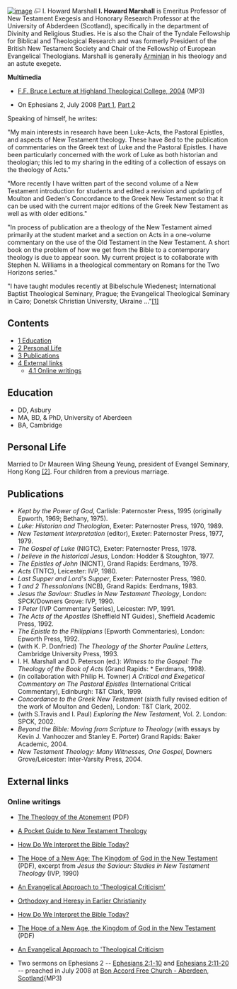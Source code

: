 [![image](images/d/de/IHMarshall.jpg)](http://www.theopedia.com/File:IHMarshall.jpg)
[![image](data:image/png;base64,iVBORw0KGgoAAAANSUhEUgAAAA8AAAALCAAAAACFLIiAAAAAAnRSTlMA/1uRIrUAAABPSURBVAjXY/j///+5vXDwjAHIr26ZAgXZe8H8a/+hoIcw/9nevdVL9+79DuPvzQYZFPUezu8BMZLXgkExnD8HAu6hqv//n+HZVjD4DuUDAKlChD3fj6aPAAAAAElFTkSuQmCC)](http://www.theopedia.com/File:IHMarshall.jpg "Enlarge")
I. Howard Marshall
**I. Howard Marshall** is Emeritus Professor of New Testament
Exegesis and Honorary Research Professor at the University of
Abderdeen (Scotland), specifically in the department of Divinity
and Religious Studies. He is also the Chair of the Tyndale
Fellowship for Biblical and Theological Research and was formerly
President of the British New Testament Society and Chair of the
Fellowship of European Evangelical Theologians. Marshall is
generally [Arminian](Arminianism "Arminianism") in his theology and
an astute exegete.

**Multimedia**

-   [F.F. Bruce Lecture at Highland Theological College, 2004](http://www.htc.uhi.ac.uk/audlist/ffbruce2004.mp3)
    (MP3)

-   On Ephesians 2, July 2008
    [Part 1](http://www.archives.bafreechurch.org.uk/download.php?id=00327),
    [Part 2](http://www.archives.bafreechurch.org.uk/download.php?id=00328)

  
Speaking of himself, he writes:

"My main interests in research have been Luke-Acts, the Pastoral
Epistles, and aspects of New Testament theology. These have 8ed to
the publication of commentaries on the Greek text of Luke and the
Pastoral Epistles. I have been particularly concerned with the work
of Luke as both historian and theologian; this led to my sharing in
the editing of a collection of essays on the theology of Acts."

"More recently I have written part of the second volume of a New
Testament introduction for students and edited a revision and
updating of Moulton and Geden's Concordance to the Greek New
Testament so that it can be used with the current major editions of
the Greek New Testament as well as with older editions."

"In process of publication are a theology of the New Testament
aimed primarily at the student market and a section on Acts in a
one-volume commentary on the use of the Old Testament in the New
Testament. A short book on the problem of how we get from the Bible
to a contemporary theology is due to appear soon. My current
project is to collaborate with Stephen N. Williams in a theological
commentary on Romans for the Two Horizons series."

"I have taught modules recently at Bibelschule Wiedenest;
International Baptist Theological Seminary, Prague; the Evangelical
Theological Seminary in Cairo; Donetsk Christian University,
Ukraine
..."[[1]](http://www.abdn.ac.uk/divinity/staff/howard-marshall.shtml)

## Contents

-   [1 Education](#Education)
-   [2 Personal Life](#Personal_Life)
-   [3 Publications](#Publications)
-   [4 External links](#External_links)
    -   [4.1 Online writings](#Online_writings)


## Education

-   DD, Asbury
-   MA, BD, & PhD, University of Aberdeen
-   BA, Cambridge

## Personal Life

Married to Dr Maureen Wing Sheung Yeung, president of Evangel
Seminary, Hong Kong [[2]](http://www.evangelseminary.edu.hk). Four
children from a previous marriage.

## Publications

-   *Kept by the Power of God*, Carlisle: Paternoster Press, 1995
    (originally Epworth, 1969; Bethany, 1975).
-   *Luke: Historian and Theologian*, Exeter: Paternoster Press,
    1970, 1989.
-   *New Testament Interpretation* (editor), Exeter: Paternoster
    Press, 1977, 1979.
-   *The Gospel of Luke* (NIGTC), Exeter: Paternoster Press, 1978.
-   *I believe in the historical Jesus*, London: Hodder &
    Stoughton, 1977.
-   *The Epistles of John* (NICNT), Grand Rapids: Eerdmans, 1978.
-   *Acts* (TNTC), Leicester: IVP, 1980.
-   *Last Supper and Lord's Supper*, Exeter: Paternoster Press,
    1980.
-   *1 and 2 Thessalonians* (NCB), Grand Rapids: Eerdmans, 1983.
-   *Jesus the Saviour: Studies in New Testament Theology*, London:
    SPCK/Downers Grove: IVP, 1990.
-   *1 Peter* (IVP Commentary Series), Leicester: IVP, 1991.
-   *The Acts of the Apostles* (Sheffield NT Guides), Sheffield
    Academic Press, 1992.
-   *The Epistle to the Philippians* (Epworth Commentaries),
    London: Epworth Press, 1992.
-   (with K. P. Donfried)
    *The Theology of the Shorter Pauline Letters*, Cambridge University
    Press, 1993.
-   I. H. Marshall and D. Peterson (ed.):
    *Witness to the Gospel: The Theology of the Book of Acts* (Grand
    Rapids: \* Eerdmans, 1998).
-   (in collaboration with Philip H. Towner)
    *A Critical and Exegetical Commentary on The Pastoral Epistles*
    (International Critical Commentary), Edinburgh: T&T Clark, 1999.
-   *Concordance to the Greek New Testament* (sixth fully revised
    edition of the work of Moulton and Geden), London: T&T Clark, 2002.
-   (with S.Travis and I. Paul) *Exploring the New Testament*, Vol.
    2. London: SPCK, 2002.
-   *Beyond the Bible: Moving from Scripture to Theology* (with
    essays by Kevin J. Vanhoozer and Stanley E. Porter) Grand Rapids:
    Baker Academic, 2004.
-   *New Testament Theology: Many Witnesses, One Gospel*, Downers
    Grove/Leicester: Inter-Varsity Press, 2004.

## External links

### Online writings

-   [The Theology of the Atonement](http://www.eauk.org/theology/headline_issues/atonement/upload/ihowardmarshall.pdf)
    (PDF)
-   [A Pocket Guide to New Testament Theology](http://biblicaltraining.org/books/PocketGuide/index.html)
-   [How Do We Interpret the Bible Today?](http://www.biblicalstudies.org.uk/article_interpret_marshall.html)
-   [The Hope of a New Age: The Kingdom of God in the New Testament](http://www.biblicalstudies.org.uk/pdf/kingdom_marshall.pdf)
    (PDF), excerpt from
    *Jesus the Saviour: Studies in New Testament Theology* (IVP, 1990)
-   [An Evangelical Approach to 'Theological Criticism'](http://www.biblicalstudies.org.uk/article_criticism_marshall.html)
-   [Orthodoxy and Heresy in Earlier Christianity](http://www.earlychurch.org.uk/article_heresy_marshall.html)
-   [How Do We Interpret the Bible Today?](http://www.biblicalstudies.org.uk/article_interpret_marshall.html)
-   [The Hope of a New Age, the Kingdom of God in the New Testament](http://www.biblicalstudies.org.uk/pdf/kingdom_marshall.pdf)
    (PDF)
-   [An Evangelical Approach to 'Theological Criticism](http://www.biblicalstudies.org.uk/article_criticism_marshall.html)



-   Two sermons on Ephesians 2 --
    [Ephesians 2:1-10](http://www.archives.bafreechurch.org.uk/download.php?id=00327)
    and
    [Ephesians 2:11-20](http://www.archives.bafreechurch.org.uk/download.php?id=00328)
    -- preached in July 2008 at
    [Bon Accord Free Church - Aberdeen, Scotland](http://www.bafreechurch.org.uk/){MP3)



